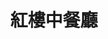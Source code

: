 ---
title: "紅樓中餐廳"
description: "紅樓中餐廳"
layout: shop
keywords:
  - 美食競賽
  - 台灣美食
  - 美食精選
datePublished: "2025-06-30"
dateModified: "2025-07-07"
city: "宜蘭縣"
district: "宜蘭市"
address: "宜蘭縣宜蘭市民權路二段36號6樓"
phone: "039101011"
geo: "24.753691685363968, 121.75025374373382"
google_map: "https://maps.app.goo.gl/3ndJ711xV9VrfVrH7"
footinder: "https://footinder.com.tw/%E5%AE%9C%E8%98%AD%E7%B8%A3%E5%AE%9C%E8%98%AD%E5%B8%82/86/"
official: "https://www.silksplace-yilan.com.tw/n/food_red_lantern.aspx"
award:
  - name: "500盤"
    year: "2024"
    entries:
      - dishes:
          - "櫻桃霸王鴨五吃"

---